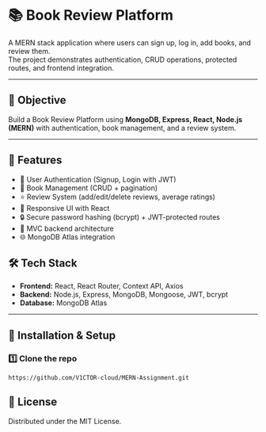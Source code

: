 # 📚 Book Review Platform

A MERN stack application where users can sign up, log in, add books, and review them.  
The project demonstrates authentication, CRUD operations, protected routes, and frontend integration.

---

## 🎯 Objective
Build a Book Review Platform using **MongoDB, Express, React, Node.js (MERN)** with authentication, book management, and a review system.


---

## 🚀 Features
- 🔑 User Authentication (Signup, Login with JWT)
- 📖 Book Management (CRUD + pagination)
- ⭐ Review System (add/edit/delete reviews, average ratings)
- 🎨 Responsive UI with React
- 🔒 Secure password hashing (bcrypt) + JWT-protected routes
- 📂 MVC backend architecture
- 🌐 MongoDB Atlas integration


## 🛠️ Tech Stack
- **Frontend:** React, React Router, Context API, Axios  
- **Backend:** Node.js, Express, MongoDB, Mongoose, JWT, bcrypt  
- **Database:** MongoDB Atlas  

---

## 🔧 Installation & Setup

### 1️⃣ Clone the repo
```
https://github.com/V1CTOR-cloud/MERN-Assignment.git
```


## 📄 License

Distributed under the MIT License.
